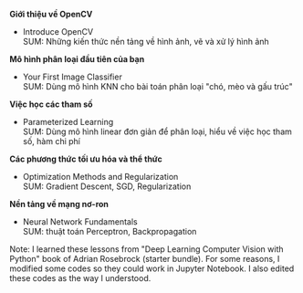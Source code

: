 **Giới thiệu về OpenCV** 
- Introduce OpenCV<br>
SUM: Những kiến thức nền tảng về hình ảnh, vẽ và xử lý hình ảnh

**Mô hình phân loại đầu tiên của bạn**
- Your First Image Classifier<br>
SUM: Dùng mô hình KNN cho bài toán phân loại "chó, mèo và gấu trúc"

**Việc học các tham số**
- Parameterized Learning<br>
SUM: Dùng mô hình linear đơn giản để phân loại, hiểu về việc học tham số, hàm chi phí

**Các phương thức tối ưu hóa và thể thức**
- Optimization Methods and Regularization<br>
SUM: Gradient Descent, SGD, Regularization

**Nền tảng về mạng nơ-ron**
- Neural Network Fundamentals<br>
SUM: thuật toán Perceptron, Backpropagation


Note: I learned these lessons from "Deep Learning Computer Vision with Python" book of Adrian Rosebrock (starter bundle). For some reasons, I modified some codes so they could work in Jupyter Notebook. I also edited these codes as the way I understood.
